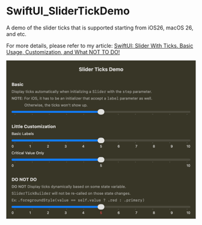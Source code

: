 # SwiftUI_SliderTickDemo

A demo of the slider ticks that is supported starting from iOS26, macOS 26, and etc.

For more details, please refer to my article: [SwiftUI: Slider With Ticks. Basic Usage, Customization, and What NOT TO DO!](https://medium.com/@itsuki.enjoy/swiftui-slider-with-ticks-basic-usage-customization-and-what-not-to-do-07626e3619af)


![](./demo.png)
